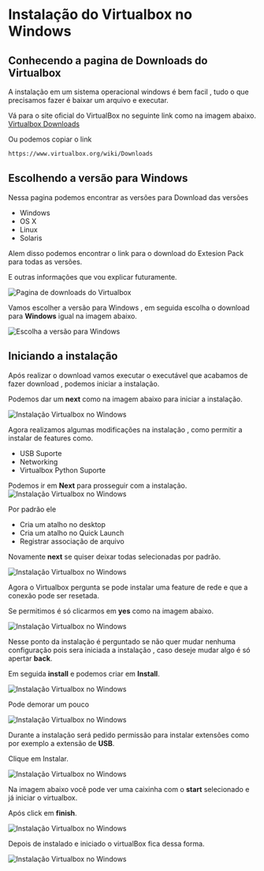 # Instalação do Virtualbox no Windows

## Conhecendo a pagina de Downloads do Virtualbox
A instalação em um sistema operacional windows é bem facil , tudo o que precisamos fazer é baixar um arquivo e executar.

Vá para o site oficial do VirtualBox no seguinte link como na imagem abaixo.
[Virtualbox Downloads](https://www.virtualbox.org/wiki/Downloads)

Ou podemos copiar o link
```sh
https://www.virtualbox.org/wiki/Downloads
```

## Escolhendo a versão para Windows
Nessa pagina podemos encontrar as versões para Download das versões
- Windows
- OS X
- Linux
- Solaris

Alem disso podemos encontrar o link para o download do Extesion Pack para todas as versões.

E outras informações que vou explicar futuramente.

![Pagina de downloads do Virtualbox](https://raw.githubusercontent.com/ABase-BR/abase-br.github.io/master/images/Virtualbox/Instalacao-Sistema-Windows/1-VirtualBox.png)

Vamos escolher a versão para Windows , em seguida escolha o download para **Windows** igual na imagem abaixo.

![Escolha a versão para Windows](https://raw.githubusercontent.com/ABase-BR/abase-br.github.io/master/images/Virtualbox/Instalacao-Sistema-Windows/2-VirtualBox.png)

## Iniciando a instalação
Após realizar o download vamos executar o executável que acabamos de fazer download , podemos iniciar a instalação.

Podemos dar um **next** como na imagem abaixo para iniciar a instalação.

![Instalação Virtualbox no Windows](https://raw.githubusercontent.com/ABase-BR/abase-br.github.io/master/images/Virtualbox/Instalacao-Sistema-Windows/3-VirtualBox.png)

Agora realizamos algumas modificações na instalação , como permitir a instalar de features como.
- USB Suporte
- Networking
- Virtualbox Python Suporte

Podemos ir em **Next** para prosseguir com a instalação.
![Instalação Virtualbox no Windows](https://raw.githubusercontent.com/ABase-BR/abase-br.github.io/master/images/Virtualbox/Instalacao-Sistema-Windows/4-VirtualBox.png)

Por padrão ele 
- Cria um atalho no desktop
- Cria um atalho no Quick Launch
- Registrar associação de arquivo 

Novamente **next** se quiser deixar todas selecionadas por padrão.

![Instalação Virtualbox no Windows](https://raw.githubusercontent.com/ABase-BR/abase-br.github.io/master/images/Virtualbox/Instalacao-Sistema-Windows/5-VirtualBox.png)

Agora o Virtualbox pergunta se pode instalar uma feature de rede e que a conexão pode ser resetada.

Se permitimos é só clicarmos em **yes** como na imagem abaixo.

![Instalação Virtualbox no Windows](https://raw.githubusercontent.com/ABase-BR/abase-br.github.io/master/images/Virtualbox/Instalacao-Sistema-Windows/6-VirtualBox.png)

Nesse ponto da instalação é perguntado se não quer mudar nenhuma configuração pois sera iniciada a instalação , caso deseje mudar algo é só apertar **back**.

Em seguida **install** e podemos criar em **Install**.

![Instalação Virtualbox no Windows](https://raw.githubusercontent.com/ABase-BR/abase-br.github.io/master/images/Virtualbox/Instalacao-Sistema-Windows/7-VirtualBox.png)

Pode demorar um pouco

![Instalação Virtualbox no Windows](https://raw.githubusercontent.com/ABase-BR/abase-br.github.io/master/images/Virtualbox/Instalacao-Sistema-Windows/8-VirtualBox.png)

Durante a instalação será pedido permissão para instalar extensões como por exemplo a extensão de **USB**.

Clique em Instalar.

![Instalação Virtualbox no Windows](https://raw.githubusercontent.com/ABase-BR/abase-br.github.io/master/images/Virtualbox/Instalacao-Sistema-Windows/9-VirtualBox.png)

Na imagem abaixo você pode ver uma caixinha com o **start** selecionado e já iniciar o virtualbox. 

Após click em **finish**.

![Instalação Virtualbox no Windows](https://raw.githubusercontent.com/ABase-BR/abase-br.github.io/master/images/Virtualbox/Instalacao-Sistema-Windows/10-VirtualBox.png)

Depois de instalado e iniciado o virtualBox fica dessa forma.

![Instalação Virtualbox no Windows](https://raw.githubusercontent.com/ABase-BR/abase-br.github.io/master/images/Virtualbox/Instalacao-Sistema-Windows/11-VirtualBox.png)

